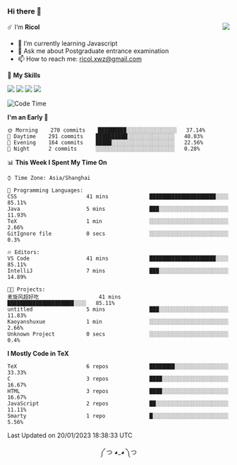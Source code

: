 ### Hi there 👋

<a href="#">
  <img align="right" src="https://github-readme-stats.vercel.app/api?username=Ricolxwz&count_private=true&show_icons=true&theme=prussian" />
</a>

☄️ I‘m **Ricol**

- 🌱 I’m currently learning Javascript
- 💬 Ask me about Postgraduate entrance examination
- 📫 How to reach me: ricol.xwz@gmail.com

🌟 **My Skills**

![](https://img.shields.io/badge/-Git-000000?style=flat-square&logo=git&logoColor=fff)
![](https://img.shields.io/badge/-C-3e74a2?style=flat-square&logo=C&logoColor=fff)
![](https://img.shields.io/badge/-Python-4fc08d?style=flat-square&logo=python&logoColor=fff)
![](https://img.shields.io/badge/-java-ffa500?style=flat-square&logo=java&logoColor=fff)

<!--START_SECTION:waka-->
![Code Time](http://img.shields.io/badge/Code%20Time-390%20hrs%2022%20mins-blue)

**I'm an Early 🐤** 

```text
🌞 Morning    270 commits    █████████░░░░░░░░░░░░░░░░   37.14% 
🌆 Daytime    291 commits    ██████████░░░░░░░░░░░░░░░   40.03% 
🌃 Evening    164 commits    █████░░░░░░░░░░░░░░░░░░░░   22.56% 
🌙 Night      2 commits      ░░░░░░░░░░░░░░░░░░░░░░░░░   0.28%

```


📊 **This Week I Spent My Time On** 

```text
⌚︎ Time Zone: Asia/Shanghai

💬 Programming Languages: 
CSS                      41 mins             █████████████████████░░░░   85.11% 
Java                     5 mins              ███░░░░░░░░░░░░░░░░░░░░░░   11.93% 
TeX                      1 min               ░░░░░░░░░░░░░░░░░░░░░░░░░   2.66% 
GitIgnore file           0 secs              ░░░░░░░░░░░░░░░░░░░░░░░░░   0.3%

🔥 Editors: 
VS Code                  41 mins             █████████████████████░░░░   85.11% 
IntelliJ                 7 mins              ███░░░░░░░░░░░░░░░░░░░░░░   14.89%

🐱‍💻 Projects: 
麦旋风超好吃                   41 mins             █████████████████████░░░░   85.11% 
untitled                 5 mins              ███░░░░░░░░░░░░░░░░░░░░░░   11.83% 
Kaoyanshuxue             1 min               ░░░░░░░░░░░░░░░░░░░░░░░░░   2.66% 
Unknown Project          0 secs              ░░░░░░░░░░░░░░░░░░░░░░░░░   0.4%

```

**I Mostly Code in TeX** 

```text
TeX                      6 repos             ████████░░░░░░░░░░░░░░░░░   33.33% 
C                        3 repos             ████░░░░░░░░░░░░░░░░░░░░░   16.67% 
HTML                     3 repos             ████░░░░░░░░░░░░░░░░░░░░░   16.67% 
JavaScript               2 repos             ██░░░░░░░░░░░░░░░░░░░░░░░   11.11% 
Smarty                   1 repo              █░░░░░░░░░░░░░░░░░░░░░░░░   5.56%

```



 Last Updated on 20/01/2023 18:38:33 UTC
<!--END_SECTION:waka-->

<div align="center">
༼ つ ◕_◕ ༽つ
</div>
